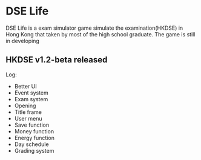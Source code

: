 # DSE Life
DSE Life is a exam simulator game simulate the examination(HKDSE) in Hong Kong that taken by most of the high school graduate.
The game is still in developing
## HKDSE v1.2-beta released
Log:   
- Better UI   
- Event system   
- Exam system   
- Opening   
- Title frame   
- User menu   
- Save function   
- Money function   
- Energy function   
- Day schedule   
- Grading system   
